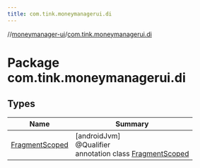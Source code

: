 ```yaml
---
title: com.tink.moneymanagerui.di
---
```

//[moneymanager-ui](../../index.html)/[com.tink.moneymanagerui.di](index.html)



# Package com.tink.moneymanagerui.di



## Types


| Name | Summary |
|---|---|
| [FragmentScoped](-fragment-scoped/index.html) | [androidJvm]<br>@Qualifier<br>annotation class [FragmentScoped](-fragment-scoped/index.html) |

